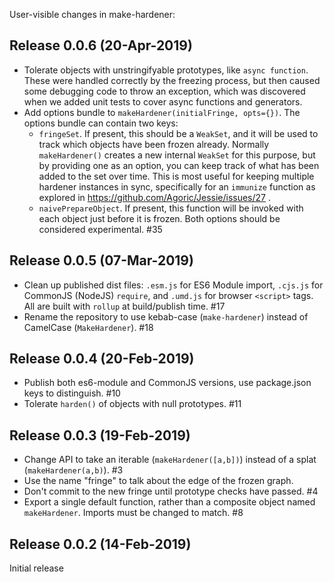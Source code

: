 User-visible changes in make-hardener:

## Release 0.0.6 (20-Apr-2019)

* Tolerate objects with unstringifyable prototypes, like `async function`.
  These were handled correctly by the freezing process, but then caused some
  debugging code to throw an exception, which was discovered when we added
  unit tests to cover async functions and generators.
* Add options bundle to `makeHardener(initialFringe, opts={})`. The options
  bundle can contain two keys:
  * `fringeSet`. If present, this should be a `WeakSet`, and it will be used
    to track which objects have been frozen already. Normally
    `makeHardener()` creates a new internal `WeakSet` for this purpose, but
    by providing one as an option, you can keep track of what has been added
    to the set over time. This is most useful for keeping multiple hardener
    instances in sync, specifically for an `immunize` function as explored
    in https://github.com/Agoric/Jessie/issues/27 .
  * `naivePrepareObject`. If present, this function will be invoked with each
    object just before it is frozen.
  Both options should be considered experimental. #35


## Release 0.0.5 (07-Mar-2019)

* Clean up published dist files: `.esm.js` for ES6 Module import, `.cjs.js`
  for CommonJS (NodeJS) `require`, and `.umd.js` for browser `<script>` tags.
  All are built with `rollup` at build/publish time. #17
* Rename the repository to use kebab-case (`make-hardener`) instead of
  CamelCase (`MakeHardener`). #18


## Release 0.0.4 (20-Feb-2019)

* Publish both es6-module and CommonJS versions, use package.json keys to
  distinguish. #10
* Tolerate `harden()` of objects with null prototypes. #11


## Release 0.0.3 (19-Feb-2019)

* Change API to take an iterable (`makeHardener([a,b])`) instead of a splat
  (`makeHardener(a,b)`). #3
* Use the name "fringe" to talk about the edge of the frozen graph.
* Don't commit to the new fringe until prototype checks have passed. #4
* Export a single default function, rather than a composite object named
  `makeHardener`. Imports must be changed to match. #8


## Release 0.0.2 (14-Feb-2019)

Initial release
